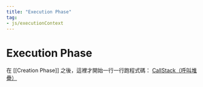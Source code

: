```yaml
---
title: "Execution Phase"
tag: 
- js/executionContext
---
```

# Execution Phase
在 [[Creation Phase]] 之後，這裡才開始一行一行跑程式碼： [CallStack（呼叫堆疊）](CallStack（呼叫堆疊）.md)

